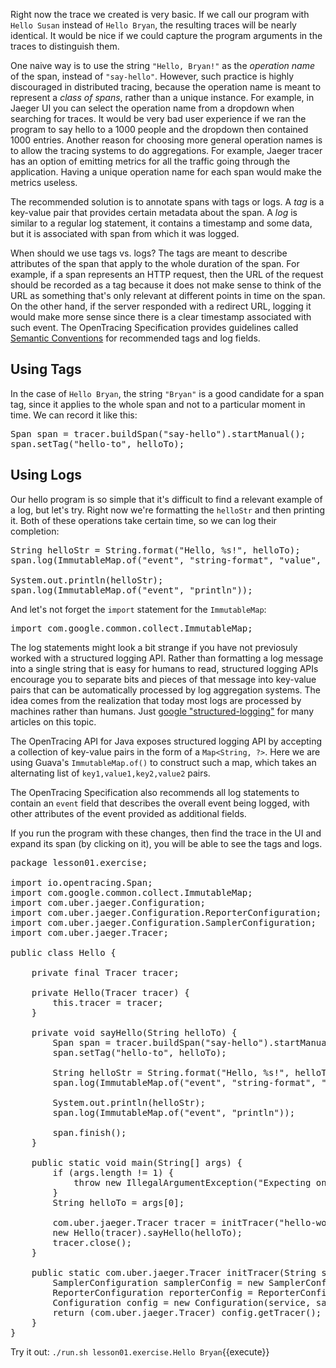 Right now the trace we created is very basic. If we call our program with `Hello Susan` instead of `Hello Bryan`, the resulting traces will be nearly identical. It would be nice if we could capture the program arguments in the traces to distinguish them.

One naive way is to use the string `"Hello, Bryan!"` as the _operation name_ of the span, instead of `"say-hello"`. However, such practice is highly discouraged in distributed tracing, because the operation name is meant to represent a _class of spans_, rather than a unique instance. For example, in Jaeger UI you can select the operation name from a dropdown when searching for traces. It would be very bad user experience if we ran the program to say hello to a 1000 people and the dropdown then contained 1000 entries. Another reason for choosing more general operation names is to allow the tracing systems to do aggregations. For example, Jaeger tracer has an option of emitting metrics for all the traffic going through the application. Having a unique operation name for each span would make the metrics useless.

The recommended solution is to annotate spans with tags or logs. A _tag_ is a key-value pair that provides certain metadata about the span. A _log_ is similar to a regular log statement, it contains a timestamp and some data, but it is associated with span from which it was logged.

When should we use tags vs. logs?  The tags are meant to describe attributes of the span that apply to the whole duration of the span. For example, if a span represents an HTTP request, then the URL of the request should be recorded as a tag because it does not make sense to think of the URL as something that's only relevant at different points in time on the span. On the other hand, if the server responded with a redirect URL, logging it would make more sense since there is a clear timestamp associated with such event. The OpenTracing Specification provides guidelines called [Semantic Conventions][semantic-conventions] for recommended tags and log fields.

Using Tags
----------

In the case of `Hello Bryan`, the string `"Bryan"` is a good candidate for a span tag, since it applies to the whole span and not to a particular moment in time. We can record it like this:

<pre class="file" data-target="clipboard">
Span span = tracer.buildSpan("say-hello").startManual();
span.setTag("hello-to", helloTo);
</pre>

Using Logs
----------

Our hello program is so simple that it's difficult to find a relevant example of a log, but let's try. Right now we're formatting the `helloStr` and then printing it. Both of these operations take certain time, so we can log their completion:

<pre class="file" data-target="clipboard">
String helloStr = String.format("Hello, %s!", helloTo);
span.log(ImmutableMap.of("event", "string-format", "value", helloStr));

System.out.println(helloStr);
span.log(ImmutableMap.of("event", "println"));
</pre>

And let's not forget the `import` statement for the `ImmutableMap`:

<pre class="file" data-target="clipboard">
import com.google.common.collect.ImmutableMap;
</pre>

The log statements might look a bit strange if you have not previosuly worked with a structured logging API. Rather than formatting a log message into a single string that is easy for humans to read, structured logging APIs encourage you to separate bits and pieces of that message into key-value pairs that can be automatically processed by log aggregation systems. The idea comes from the realization that today most logs are processed by machines rather than humans. Just [google "structured-logging"][google-logging] for many articles on this topic.

The OpenTracing API for Java exposes structured logging API by accepting a collection of key-value pairs in the form of a `Map<String, ?>`. Here we are using Guava's `ImmutableMap.of()` to construct such a map, which takes an alternating list of `key1,value1,key2,value2` pairs.

The OpenTracing Specification also recommends all log statements to contain an `event` field that describes the overall event being logged, with other attributes of the event provided as additional fields.

If you run the program with these changes, then find the trace in the UI and expand its span (by clicking on it), you will be able to see the tags and logs.

<pre class="file" data-filename="opentracing-tutorial/java/src/main/java/lesson01/exercise/Hello.java" data-target="replace">package lesson01.exercise;

import io.opentracing.Span;
import com.google.common.collect.ImmutableMap;
import com.uber.jaeger.Configuration;
import com.uber.jaeger.Configuration.ReporterConfiguration;
import com.uber.jaeger.Configuration.SamplerConfiguration;
import com.uber.jaeger.Tracer;

public class Hello {

    private final Tracer tracer;

    private Hello(Tracer tracer) {
        this.tracer = tracer;
    }

    private void sayHello(String helloTo) {
        Span span = tracer.buildSpan("say-hello").startManual();
        span.setTag("hello-to", helloTo);
        
        String helloStr = String.format("Hello, %s!", helloTo);
        span.log(ImmutableMap.of("event", "string-format", "value", helloStr));

        System.out.println(helloStr);
        span.log(ImmutableMap.of("event", "println"));

        span.finish();
    }

    public static void main(String[] args) {
        if (args.length != 1) {
            throw new IllegalArgumentException("Expecting one argument");
        }
        String helloTo = args[0];

        com.uber.jaeger.Tracer tracer = initTracer("hello-world");
        new Hello(tracer).sayHello(helloTo);
        tracer.close();
    }

    public static com.uber.jaeger.Tracer initTracer(String service) {
        SamplerConfiguration samplerConfig = new SamplerConfiguration("const", 1);
        ReporterConfiguration reporterConfig = ReporterConfiguration.fromEnv();
        Configuration config = new Configuration(service, samplerConfig, reporterConfig);
        return (com.uber.jaeger.Tracer) config.getTracer();
    }
}</pre>

Try it out: `./run.sh lesson01.exercise.Hello Bryan`{{execute}}

[semantic-conventions]: https://github.com/opentracing/specification/blob/master/semantic_conventions.md
[google-logging]: https://www.google.com/search?q=structured-logging